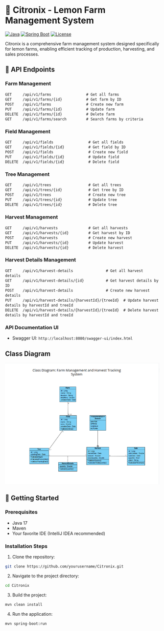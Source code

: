 # 🍋 Citronix - Lemon Farm Management System

[![Java](https://img.shields.io/badge/Java-17-orange.svg)](https://openjdk.java.net/projects/jdk/17/)
[![Spring Boot](https://img.shields.io/badge/Spring%20Boot-3.2.0-brightgreen.svg)](https://spring.io/projects/spring-boot)
[![License](https://img.shields.io/badge/License-MIT-blue.svg)](LICENSE)

Citronix is a comprehensive farm management system designed specifically for lemon farms, enabling efficient tracking of production, harvesting, and sales processes.

## 📝 API Endpoints

### Farm Management

```http
GET     /api/v1/farms                # Get all farms
GET     /api/v1/farms/{id}           # Get farm by ID
POST    /api/v1/farms                # Create new farm
PUT     /api/v1/farms/{id}           # Update farm
DELETE  /api/v1/farms/{id}           # Delete farm
GET     /api/v1/farms/search         # Search farms by criteria
```

### Field Management

```http
GET     /api/v1/fields                # Get all fields
GET     /api/v1/fields/{id}           # Get field by ID
POST    /api/v1/fields                # Create new field
PUT     /api/v1/fields/{id}           # Update field
DELETE  /api/v1/fields/{id}           # Delete field
```
### Tree Management

```http
GET     /api/v1/trees                 # Get all trees
GET     /api/v1/trees/{id}            # Get tree by ID
POST    /api/v1/trees                 # Create new tree
PUT     /api/v1/trees/{id}            # Update tree
DELETE  /api/v1/trees/{id}            # Delete tree
```
### Harvest Management

```http
GET     /api/v1/harvests              # Get all harvests
GET     /api/v1/harvests/{id}         # Get harvest by ID
POST    /api/v1/harvests              # Create new harvest
PUT     /api/v1/harvests/{id}         # Update harvest
DELETE  /api/v1/harvests/{id}         # Delete harvest

```
### Harvest Details Management

```http
GET     /api/v1/harvest-details               # Get all harvest details
GET     /api/v1/harvest-details/{id}          # Get harvest details by ID
POST    /api/v1/harvest-details               # Create new harvest details
PUT     /api/v1/harvest-details/{harvestId}/{treeId}  # Update harvest details by harvestId and treeId
DELETE  /api/v1/harvest-details/{harvestId}/{treeId}  # Delete harvest details by harvestId and treeId

```


### API Documentation UI
- Swagger UI: `http://localhost:8080/swagger-ui/index.html`

## Class Diagram
![class_diagramme.png](docs/class_diagramme.png)
## 🚀 Getting Started

### Prerequisites
- Java 17   
- Maven
- Your favorite IDE (IntelliJ IDEA recommended)

### Installation Steps
1. Clone the repository:
```bash
git clone https://github.com/yourusername/Citronix.git
```

2. Navigate to the project directory:
```bash
cd Citronix
```

3. Build the project:
```bash
mvn clean install
```

4. Run the application:
```bash
mvn spring-boot:run
```